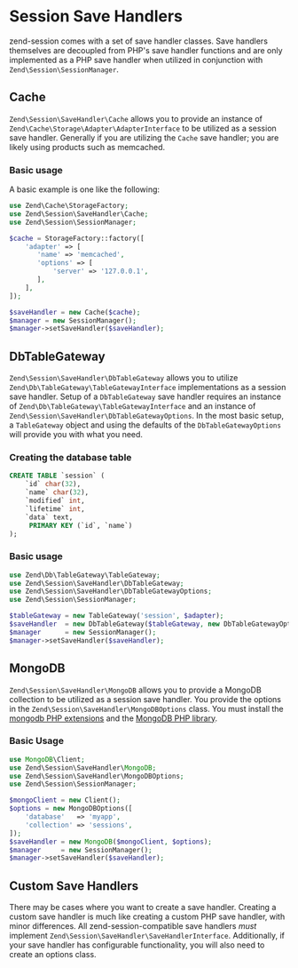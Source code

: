 # Session Save Handlers

zend-session comes with a set of save handler classes.  Save handlers themselves
are decoupled from PHP's save handler functions and are only implemented as a
PHP save handler when utilized in conjunction with
`Zend\Session\SessionManager`.

## Cache

`Zend\Session\SaveHandler\Cache` allows you to provide an instance of
`Zend\Cache\Storage\Adapter\AdapterInterface` to be utilized as a session save
handler. Generally if you are utilizing the `Cache` save handler; you are likely
using products such as memcached.

### Basic usage

A basic example is one like the following:

```php
use Zend\Cache\StorageFactory;
use Zend\Session\SaveHandler\Cache;
use Zend\Session\SessionManager;

$cache = StorageFactory::factory([
    'adapter' => [
       'name' => 'memcached',
       'options' => [
           'server' => '127.0.0.1',
       ],
    ],
]);

$saveHandler = new Cache($cache);
$manager = new SessionManager();
$manager->setSaveHandler($saveHandler);
```

## DbTableGateway

`Zend\Session\SaveHandler\DbTableGateway` allows you to utilize
`Zend\Db\TableGateway\TableGatewayInterface` implementations as a session save
handler. Setup of a `DbTableGateway` save handler requires an instance of
`Zend\Db\TableGateway\TableGatewayInterface` and an instance of
`Zend\Session\SaveHandler\DbTableGatewayOptions`. In the most basic setup, a
`TableGateway` object and using the defaults of the `DbTableGatewayOptions` will
provide you with what you need.

### Creating the database table

```sql
CREATE TABLE `session` (
    `id` char(32),
    `name` char(32),
    `modified` int,
    `lifetime` int,
    `data` text,
     PRIMARY KEY (`id`, `name`)
);
```

### Basic usage

```php
use Zend\Db\TableGateway\TableGateway;
use Zend\Session\SaveHandler\DbTableGateway;
use Zend\Session\SaveHandler\DbTableGatewayOptions;
use Zend\Session\SessionManager;

$tableGateway = new TableGateway('session', $adapter);
$saveHandler  = new DbTableGateway($tableGateway, new DbTableGatewayOptions());
$manager      = new SessionManager();
$manager->setSaveHandler($saveHandler);
```

## MongoDB

`Zend\Session\SaveHandler\MongoDB` allows you to provide a MongoDB collection to
be utilized as a session save handler. You provide the options in the
`Zend\Session\SaveHandler\MongoDBOptions` class. You must install the
[mongodb PHP extensions](http://php.net/mongodb) and the
[MongoDB PHP library](https://github.com/mongodb/mongo-php-library).

### Basic Usage

```php
use MongoDB\Client;
use Zend\Session\SaveHandler\MongoDB;
use Zend\Session\SaveHandler\MongoDBOptions;
use Zend\Session\SessionManager;

$mongoClient = new Client();
$options = new MongoDBOptions([
    'database'   => 'myapp',
    'collection' => 'sessions',
]);
$saveHandler = new MongoDB($mongoClient, $options);
$manager     = new SessionManager();
$manager->setSaveHandler($saveHandler);
```

## Custom Save Handlers

There may be cases where you want to create a save handler.  Creating a custom
save handler is much like creating a custom PHP save handler, with minor
differences. All zend-session-compatible save handlers *must* implement
`Zend\Session\SaveHandler\SaveHandlerInterface`.  Additionally, if your save
handler has configurable functionality, you will also need to create an options
class.
